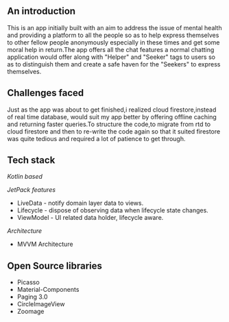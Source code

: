 ## An introduction
This is an app initially built with an aim to address the issue of mental health and providing a platform to all the people so as to help express themselves
to other fellow people anonymously especially in these times and get some moral help in return.The app offers all the chat features a normal 
chatting application would offer along with "Helper" and "Seeker" tags to users so as to distinguish them and create a safe haven for the "Seekers" to express themselves.

## Challenges faced
Just as the app was about to get finished,i realized cloud firestore,instead of real time database, would suit my app better by offering offline
caching and returning faster queries.To structure the code,to migrate from 
rtd to cloud firestore and then to re-write the code again so that it suited firestore was quite tedious and required a lot of patience to get through.   
 
## Tech stack 

*Kotlin based*

*JetPack features*
    
* LiveData - notify domain layer data to views.
* Lifecycle - dispose of observing data when lifecycle state changes.
* ViewModel - UI related data holder, lifecycle aware.

*Architecture*
* MVVM Architecture

## Open Source libraries
* Picasso 
* Material-Components 
* Paging 3.0  
* CircleImageView 
* Zoomage
